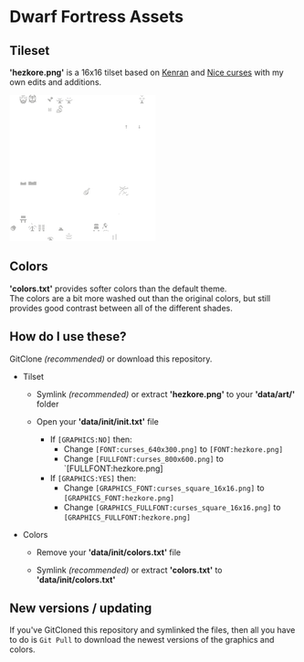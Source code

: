 # Dwarf Fortress Assets

## Tileset
**'hezkore.png'** is a 16x16 tilset based on [Kenran](http://dwarffortresswiki.org/index.php/File:Kenran.png) and [Nice curses](http://dwarffortresswiki.org/index.php/File:Nice_curses_12x12.png) with my own edits and additions.

![tileset preview](https://github.com/Hezkore/Dwarf-Fortress-Assets/blob/master/hezkore.png?raw=true)

## Colors
**'colors.txt'** provides softer colors than the default theme. \
The colors are a bit more washed out than the original colors, but still provides good contrast between all of the different shades.

## How do I use these?
GitClone *(recommended)* or download this repository.
* Tilset
	* Symlink *(recommended)* or extract **'hezkore.png'** to your **'data/art/'** folder
	
	* Open your **'data/init/init.txt'** file
		* If `[GRAPHICS:NO]` then:
			* Change `[FONT:curses_640x300.png]` to `[FONT:hezkore.png]`
			* Change `[FULLFONT:curses_800x600.png]` to `[FULLFONT:hezkore.png]
		* If `[GRAPHICS:YES]` then:
			* Change `[GRAPHICS_FONT:curses_square_16x16.png]` to `[GRAPHICS_FONT:hezkore.png]`
			* Change `[GRAPHICS_FULLFONT:curses_square_16x16.png]` to `[GRAPHICS_FULLFONT:hezkore.png]`

* Colors
	* Remove your **'data/init/colors.txt'** file
	
	* Symlink *(recommended)* or extract **'colors.txt'** to **'data/init/colors.txt'**

## New versions / updating
If you've GitCloned this repository and symlinked the files, then all you have to do is `Git Pull` to download the newest versions of the graphics and colors.